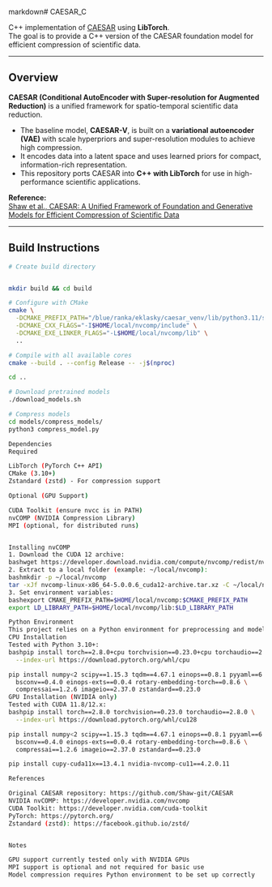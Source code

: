 markdown# CAESAR_C

C++ implementation of [CAESAR](https://github.com/Shaw-git/CAESAR) using **LibTorch**.  
The goal is to provide a C++ version of the CAESAR foundation model for efficient compression of scientific data.

---

## Overview

**CAESAR (Conditional AutoEncoder with Super-resolution for Augmented Reduction)** is a unified framework for spatio-temporal scientific data reduction.

- The baseline model, **CAESAR-V**, is built on a **variational autoencoder (VAE)** with scale hyperpriors and super-resolution modules to achieve high compression.  
- It encodes data into a latent space and uses learned priors for compact, information-rich representation.  
- This repository ports CAESAR into **C++ with LibTorch** for use in high-performance scientific applications.  

**Reference:**  
[Shaw et al., CAESAR: A Unified Framework of Foundation and Generative Models for Efficient Compression of Scientific Data](https://github.com/Shaw-git/CAESAR)

---

## Build Instructions
```bash
# Create build directory


mkdir build && cd build

# Configure with CMake
cmake \
  -DCMAKE_PREFIX_PATH="/blue/ranka/eklasky/caesar_venv/lib/python3.11/site-packages/torch/share/cmake" \
  -DCMAKE_CXX_FLAGS="-I$HOME/local/nvcomp/include" \
  -DCMAKE_EXE_LINKER_FLAGS="-L$HOME/local/nvcomp/lib" \
  ..

# Compile with all available cores
cmake --build . --config Release -- -j$(nproc)

cd ..

# Download pretrained models
./download_models.sh

# Compress models
cd models/compress_models/
python3 compress_model.py

Dependencies
Required

LibTorch (PyTorch C++ API)
CMake (3.10+)
Zstandard (zstd) - For compression support

Optional (GPU Support)

CUDA Toolkit (ensure nvcc is in PATH)
nvCOMP (NVIDIA Compression Library)
MPI (optional, for distributed runs)


Installing nvCOMP
1. Download the CUDA 12 archive:
bashwget https://developer.download.nvidia.com/compute/nvcomp/redist/nvcomp/linux-x86_64/nvcomp-linux-x86_64-5.0.0.6_cuda12-archive.tar.xz
2. Extract to a local folder (example: ~/local/nvcomp):
bashmkdir -p ~/local/nvcomp
tar -xJf nvcomp-linux-x86_64-5.0.0.6_cuda12-archive.tar.xz -C ~/local/nvcomp --strip-components=1
3. Set environment variables:
bashexport CMAKE_PREFIX_PATH=$HOME/local/nvcomp:$CMAKE_PREFIX_PATH
export LD_LIBRARY_PATH=$HOME/local/nvcomp/lib:$LD_LIBRARY_PATH

Python Environment
This project relies on a Python environment for preprocessing and model compression.
CPU Installation
Tested with Python 3.10+:
bashpip install torch==2.8.0+cpu torchvision==0.23.0+cpu torchaudio==2.8.0+cpu \
  --index-url https://download.pytorch.org/whl/cpu

pip install numpy<2 scipy==1.15.3 tqdm==4.67.1 einops==0.8.1 pyyaml==6.0.2 \
  bsconv==0.4.0 einops-exts==0.0.4 rotary-embedding-torch==0.8.6 \
  compressai==1.2.6 imageio==2.37.0 zstandard==0.23.0
GPU Installation (NVIDIA only)
Tested with CUDA 11.8/12.x:
bashpip install torch==2.8.0 torchvision==0.23.0 torchaudio==2.8.0 \
  --index-url https://download.pytorch.org/whl/cu128

pip install numpy<2 scipy==1.15.3 tqdm==4.67.1 einops==0.8.1 pyyaml==6.0.2 \
  bsconv==0.4.0 einops-exts==0.0.4 rotary-embedding-torch==0.8.6 \
  compressai==1.2.6 imageio==2.37.0 zstandard==0.23.0

pip install cupy-cuda11x==13.4.1 nvidia-nvcomp-cu11==4.2.0.11

References

Original CAESAR repository: https://github.com/Shaw-git/CAESAR
NVIDIA nvCOMP: https://developer.nvidia.com/nvcomp
CUDA Toolkit: https://developer.nvidia.com/cuda-toolkit
PyTorch: https://pytorch.org/
Zstandard (zstd): https://facebook.github.io/zstd/


Notes

GPU support currently tested only with NVIDIA GPUs
MPI support is optional and not required for basic use
Model compression requires Python environment to be set up correctly



